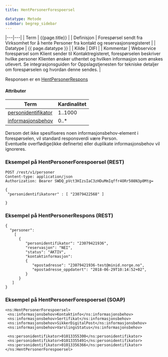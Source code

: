 ```yaml
---
title: HentPersonerForespoersel  

datatype: Metode
sidebar: begrep_sidebar
---
```


|---|---|
| Term          | {{page.title}} |
| Definisjon    | Forespørsel sendt fra Virksomhet for å hente Personer fra kontakt og reservasjonsregisteret |
| Datatype      | {{ page.datatype }} |
| Kilde         | DIFI |
| Kommentar     | Webservice forespørsel som Klient sender til Kontaktregisteret, forespørselen beskriver hvilke personer Klienten ønsker uthentet og hvilken informasjon som ønskes utlevert. Se integrasjonsguiden for Oppslagstjenesten for tekniske detaljer om forespørselen og hvordan denne sendes. |

Responsen er en [HentPersonerRespons]({{site.baseurl}}/resources/begrep/oppslagstjenesten/HentPersonerRespons)

#### Attributer

| Term                                               | Kardinalitet |
| -------------------------------------------------- | ------------ |
| [personidentifikator]({{site.baseurl}}/resources/begrep/sikkerDigitalPost/begrep/personidentifikator) | 1..1000      |
| [informasjonsbehov]({{site.baseurl}}/resources/begrep/felles/informasjonsbehov)     | 0..\*        |


Dersom det ikke spesifiseres noen informasjonsbehov-element i
forespørselen, vil standard responsverdi være Person.  
Eventuelle overflødige(ikke definerte) eller duplikate informasjonsbehov
vil ignoreres.

### Eksempel på HentPersonerForespoersel (REST)

```
POST /rest/v1/personer
Content-type: application/json
Authorization: Bearer SWDQ_pVct3HIzsIaC3zHDuMmIqffr4ORr508N3p0Mtg=

{
 "personidentifikatorer" : [ "23079422568" ]
 
}
```

### Eksempel på HentPersonerRespons (REST)

```
{
  "personer":
    [
      {
         "personidentifikator": "23079421936",
         "reservasjon": "NEI",
         "status": "AKTIV",
         "kontaktinformasjon":
         {
            "epostadresse": "23079421936-test@minid.norge.no",
            "epostadresse_oppdatert": "2018-06-29T10:14:52+02",
         }
      }
   ]
}
```

### Eksempel på HentPersonerForespoersel (SOAP)

``` 
<ns:HentPersonerForespoersel>
 <ns:informasjonsbehov>Kontaktinfo</ns:informasjonsbehov>
 <ns:informasjonsbehov>Sertifikat</ns:informasjonsbehov>
 <ns:informasjonsbehov>SikkerDigitalPost</ns:informasjonsbehov>
 <ns:informasjonsbehov>VarslingsStatus</ns:informasjonsbehov>
 
 <ns:personidentifikator>01013355300</ns:personidentifikator>
 <ns:personidentifikator>01013355491</ns:personidentifikator>
 <ns:personidentifikator>01013356366</ns:personidentifikator>
</ns:HentPersonerForespoersel>
```
